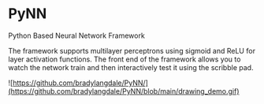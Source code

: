 # PyNN
Python Based Neural Network Framework

The framework supports multilayer perceptrons using sigmoid and ReLU for layer activation functions. 
The front end of the framework allows you to watch the network train and then interactively test it using the scribble pad.

![https://github.com/bradylangdale/PyNN/](https://github.com/bradylangdale/PyNN/blob/main/drawing_demo.gif)
